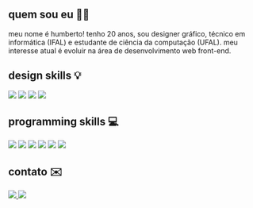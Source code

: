 ## quem sou eu 🧛🏻
meu nome é humberto! tenho 20 anos, sou designer gráfico, técnico em informática (IFAL) e estudante de ciência da computação (UFAL). meu interesse atual é evoluir na área de desenvolvimento web front-end.

## design skills 💡
<div>
 <img src="https://img.shields.io/badge/Photoshop-2a3038?style=for-the-badge&logo=adobephotoshop&logoColor=white">
 <img src="https://img.shields.io/badge/Illustrator-2a3038?style=for-the-badge&logo=adobeillustrator&logoColor=white">
 <img src="https://img.shields.io/badge/After Effects-2a3038?style=for-the-badge&logo=adobeaftereffects&logoColor=white">
 <img src="https://img.shields.io/badge/Figma-2a3038?style=for-the-badge&logo=figma&logoColor=white">
</div>

## programming skills 💻
<div>
 <img src="https://img.shields.io/badge/JavaScript-2a3038?style=for-the-badge&logo=javascript&logoColor=white">
 <img src="https://img.shields.io/badge/TypeScript-2a3038?style=for-the-badge&logo=typescript&logoColor=white">
 <img src="https://img.shields.io/badge/TailwindCSS-2a3038?style=for-the-badge&logo=tailwindcss&logoColor=white">
 <img src="https://img.shields.io/badge/React-2a3038?style=for-the-badge&logo=react&logoColor=white">
 <img src="https://img.shields.io/badge/Python-2a3038?style=for-the-badge&logo=python&logoColor=white">
 <img src="https://img.shields.io/badge/Java-2a3038?style=for-the-badge&logo=java&logoColor=white">
</div>

## contato ✉️
<div>
 <a href="mailto:humberto.tavares@arapiraca.ufal.br" target="_blank">
  <img src="https://img.shields.io/badge/Gmail-2a3038?style=for-the-badge&logo=gmail&logoColor=white">
 </a>
 <a href="https://www.behance.net/humbertotavares" target="_blank">
  <img src="https://img.shields.io/badge/Behance-2a3038?style=for-the-badge&logo=behance&logoColor=white">
 </a>
</div>
